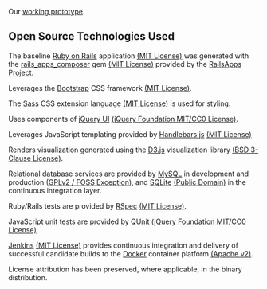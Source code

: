 Our <a href="https://openfdapool2.ctacdev.com/" target="_blank">working prototype</a>.

## Open Source Technologies Used ##

The baseline [Ruby on Rails](http://rubyonrails.org/) application <a href="http://www.opensource.org/licenses/MIT">(MIT License)</a> was generated with the [rails_apps_composer](https://github.com/RailsApps/rails_apps_composer) gem
<a href="http://www.opensource.org/licenses/MIT">(MIT License)</a> provided by the [RailsApps Project](http://railsapps.github.io/).

Leverages the [Bootstrap](http://getbootstrap.com) CSS framework <a href="https://github.com/twbs/bootstrap/blob/master/LICENSE">(MIT License)</a>.

The [Sass](http://sass-lang.com/) CSS extension language <a href="https://github.com/sass/sass/blob/stable/MIT-LICENSE">(MIT License)</a> is used for styling.

Uses components of [jQuery UI](http://jqueryui.com) <a href="https://github.com/jquery/jquery-ui/blob/master/LICENSE.txt">(jQuery Foundation MIT/CC0 License)</a>.

Leverages JavaScript templating provided by [Handlebars.js](http://handlebarsjs.com/) <a href="https://github.com/wycats/handlebars.js/blob/master/LICENSE">(MIT License)</a>

Renders visualization generated using the [D3.js](http://d3js.org/) visualization library <a href="https://github.com/mbostock/d3/blob/master/LICENSE">(BSD 3-Clause License)</a>.

Relational database services are provided by [MySQL](http://www.mysql.com/) in development and production (<a href="https://github.com/mysql/mysql-server/blob/5.7/README">GPLv2 / FOSS Exception</a>), and [SQLite](https://www.sqlite.org/) <a href="https://www.sqlite.org/copyright.html">(Public Domain)</a> in the continuous integration layer.

Ruby/Rails tests are provided by [RSpec](http://rspec.info/) <a href="https://github.com/rspec/rspec/blob/master/License.txt">(MIT License)</a>.

JavaScript unit tests are provided by [QUnit](http://qunitjs.com) <a href="https://github.com/jquery/jquery-ui/blob/master/LICENSE.txt">(jQuery Foundation MIT/CC0 License)</a>.

[Jenkins](https://jenkins-ci.org/) <a href="https://github.com/jenkinsci/jenkins/blob/master/LICENSE.txt">(MIT License)</a> provides continuous integration and delivery of successful candidate builds to the [Docker](https://www.docker.com/) container platform <a href="https://github.com/docker/docker/blob/master/LICENSE">(Apache v2)</a>.

License attribution has been preserved, where applicable, in the binary distribution.
